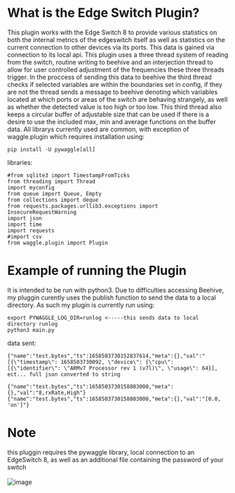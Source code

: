 # What is the Edge Switch Plugin?
This plugin works with the Edge Switch 8 to provide various statistics on both  the internal metrics of the edgeswitch itself as well as statistics on the current connection to other devices via its ports. This data is gained via connection to its local api. This plugin uses a three thread system of reading from the switch, routine writing to beehive and an interjection thread to allow for user controlled adjustment of the frequencies these three threads trigger. In the proccess of sending this data to beehive the third thread checks if selected variables are within the boundaries set in config, if they are not the thread sends a message to beehive denoting which variables located at which ports or areas of the switch are behaving strangely, as well as whether the detected value is too high or too low. This third thread also keeps a circular buffer of adjustable size that can be used if there is a desire to use the included max, min and average functions on the buffer data.
All librarys currently used are common, with exception of waggle.plugin which requires installation using:
```
pip install -U pywaggle[all]
```
libraries:
```
#from sqlite3 import TimestampFromTicks
from threading import Thread
import myconfig
from queue import Queue, Empty
from collections import deque
from requests.packages.urllib3.exceptions import InsecureRequestWarning
import json
import time
import requests
#import csv
from waggle.plugin import Plugin
```
# Example of running the Plugin
It is intended to be run with python3. Due to difficulties accessing Beehive, my pluggin curently uses the publish function to send the data to a local directory. As such my plugin is currently run using:
```
export PYWAGGLE_LOG_DIR=runlog <-----this sends data to local directory runlog
python3 main.py
```
data sent:
```
{"name":"test.bytes","ts":1658503730152837614,"meta":{},"val":"[{\"timestamp\": 1658503730092, \"device\": {\"cpu\": [{\"identifier\": \"ARMv7 Processor rev 1 (v7l)\", \"usage\": 64}],
ect... full json converted to string

{"name":"test.bytes","ts":1658503730158803000,"meta":{},"val":"8,rxRate,High"}
{"name":"test.bytes","ts":1658503730158803000,"meta":{},"val":"[0.0, 'on']"}

```
# Note
this pluggin requires the pywaggle library, local connection to an EdgeSwitch 8, as well as an additional file containing the password of your switch 
  <br>  
![image](https://user-images.githubusercontent.com/106760508/180482614-45add548-1df6-497a-aeb6-5ad1adbb94a8.png)

